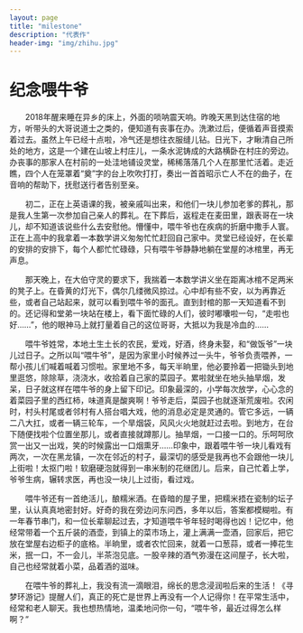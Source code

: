 ```yaml
---
layout: page
title: "milestone"
description: "代表作"
header-img: "img/zhihu.jpg"
---
```


# 纪念喂牛爷
&emsp;&emsp;2018年醒来睡在异乡的床上，外面的唢呐震天响。昨晚天黑到达住宿的地方，听带头的大哥说道士之类的，便知道有丧事在办。洗漱过后，便循着声音摸索着过去。虽然上午已经十点啦，冷气还是想往衣服缝儿钻。日光下，才瞅清自己所处的地方，这是一个建在山坡上村庄儿，一条水泥铸成的大路横卧在村庄的旁边。办丧事的那家人在村前的一处洼地铺设灵堂，稀稀落落几个人在那里忙活着。走近瞧，四个人在笼罩着“奠”字的台上吹吹打打，奏出一首首昭示亡人不在的曲子，在音响的帮助下，抚慰送行者告别至亲。

&emsp;&emsp;初二，正在上英语课的我，被亲戚叫出来，和他们一块儿参加老爹的葬礼，那是我人生第一次参加自己亲人的葬礼。在下葬后，返程走在麦田里，跟表哥在一块儿，却不知道该说些什么去安慰他。懵懂中，喂牛爷也在疾病的折磨中撒手人寰。正在上高中的我拿着一本数学讲义匆匆忙忙赶回自己家中。灵堂已经设好，在长辈的安排的安排下，每个人都忙忙碌碌，只有喂牛爷静静地躺在堂屋的冰棺里，再无声息。

&emsp;&emsp;那天晚上，在大伯守灵的要求下，我揣着一本数学讲义坐在距离冰棺不足两米的凳子上。在昏黄的灯光下，偶尔几缕微风掠过。心中却有些不安，以为再靠近些，或者自己站起来，就可以看到喂牛爷的面孔。直到封棺的那一天知道看不到的。还记得和堂弟一块站在楼上，看下面忙碌的人们，彼时嘟囔啦一句，“走啦也好……”，他的眼神马上就打量着自己的这位哥哥，大抵以为我是冷血的……

&emsp;&emsp;喂牛爷姓常，本地土生土长的农民，爱戏，好酒，终身未娶，和“做饭爷”一块儿过日子。之所以叫“喂牛爷”，是因为家里小时候养过一头牛，爷爷负责喂养，一帮小孩儿们喊着喊着习惯啦。家里地不多，每天半晌里，他必要拎着一把锄头到地里逛悠，除除草，浇浇水，收拾着自己家的菜园子。累啦就坐在地头抽旱烟，发呆，日子就这样在喂牛爷的身上留下印记。印象最深的，小学每次放学，心心念的着菜园子里的西红柿，味道真是酸爽啊！爷爷走后，菜园子也就逐渐荒废啦。农闲时，村头村尾或者邻村有人搭台唱大戏，他的消息必定是灵通的。管它多远，一辆二八大扛，或者一辆三轮车，一个旱烟袋，风风火火地就赶过去啦。到地方，在台下随便找啦个位置坐那儿，或者直接就蹲那儿。抽旱烟，一口接一口的。乐呵呵欣赏一出又一出戏，笑的时候露出一口烟熏牙……印象中，跟着喂牛爷一块儿看戏有两次，一次在黑龙镇，一次在邻近的村子，最深切的感受是我再也不会跟他一块儿上街啦！太抠门啦！软磨硬泡就得到一串米制的花继团儿。后来，自己忙着上学，爷爷生病，辗转求医，再也没一块儿上过街，看过戏。

&emsp;&emsp;喂牛爷还有一首绝活儿，酿糯米酒。在昏暗的屋子里，把糯米捂在瓷制的坛子里，认认真真地密封好。好奇的我在旁边问东问西，多年以后，答案都模糊啦。有一年春节串门，和一位长辈聊起过去，才知道喂牛爷年轻时喝得也凶！记忆中，他经常带着一个五斤装的酒壶，到镇上的菜市场上，灌上满满一壶酒，回家后，把它放在堂屋右边柜子的底格。半晌里，或者农忙回来，就着一口葱蒜，或者一捧花生米，抿一口，不一会儿，半茶泡见底。一股辛辣的酒气弥漫在这间屋子，长大啦，自己也经常就着小菜，品着酒的滋味。

&emsp;&emsp;在喂牛爷的葬礼上，我没有流一滴眼泪，绵长的思念浸润啦后来的生活！《寻梦环游记》提醒人们，真正的死亡是世界上再没有一个人记得你！在平常生活中，经常和老人聊天。我也想热情地，温柔地问你一句，“喂牛爷，最近过得怎么样啊？”










